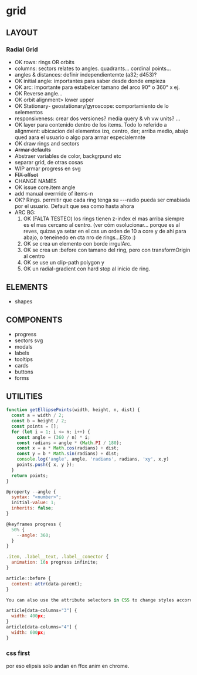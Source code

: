 # grid

## LAYOUT

### Radial Grid

- OK rows: rings OR orbits
- columns: sectors relates to angles. quadrants... cordinal points...
- angles & distances: definir independientemte (a32; d453)?
- OK initial angle: importantes para saber desde donde empieza
- OK arc: importante para estabelcer tamano del arco 90° o 360° x ej.
- OK Reverse angle...
- OK orbit alignment> lower upper
- OK Stationary- geostationary/gyroscope: comportamiento de lo selementos
- responsiveness: crear dos versiones? media query & vh vw units? ...
- OK layer para contenido dentro de los items. Todo lo referido a alignment: ubicacion del elementos izq, centro, der; arriba medio, abajo qued aara el usuario o algo para armar especialemnte
- OK draw rings and sectors
- ~~Armar defaults~~
- Abstraer variables de color, backgrpund etc
- separar grid, de otras cosas
- WIP armar progress en svg
- ~~FIX offset~~
- CHANGE NAMES
- OK issue core.item angle
- add manual overrride of items-n
- OK? Rings. permitir que cada ring tenga su ---radio pueda ser cmabiada por el usuario. Default que sea como hasta ahora
- ARC BG:
  1. OK (FALTA TESTEO) los rings tienen z-index el mas arriba siempre es el mas cercano al centro. (ver cóm osolucionar... porque es al reves, quizas ya setar en el css un orden de 10 a core y de ahi para abajo, o teneinedo en cta nro de rings...ESto :)
  2. OK se crea un elemento con borde irrgulArc.
  3. OK se crea un :before con tamano del ring, pero con transformOrigin al centro
  4. OK se use un clip-path polygon y
  5. OK un radial-gradient con hard stop al inicio de ring.

## ELEMENTS

- shapes

## COMPONENTS

- progress
- sectors svg
- modals
- labels
- tooltips
- cards
- buttons
- forms

## UTILITIES

```js
function getEllipsePoints(width, height, n, dist) {
  const a = width / 2;
  const b = height / 2;
  const points = [];
  for (let i = 1; i <= n; i++) {
    const angle = (360 / n) * i;
    const radians = angle * (Math.PI / 180);
    const x = a * Math.cos(radians) + dist;
    const y = b * Math.sin(radians) + dist;
    console.log('angle', angle, 'radians', radians, 'xy', x,y)
    points.push({ x, y });
  }
  return points;
}

@property --angle {
  syntax: "<number>";
  initial-value: 1;
  inherits: false;
}

@keyframes progress {
  50% {
    --angle: 360;
  }
}

.item, .label__text, .label__conector {
  animation: 16s progress infinite;
}

article::before {
  content: attr(data-parent);
}

You can also use the attribute selectors in CSS to change styles according to the data:

article[data-columns="3"] {
  width: 400px;
}
article[data-columns="4"] {
  width: 600px;
}
```

### css first

por eso elipsis solo andan en ffox
anim en chrome.
